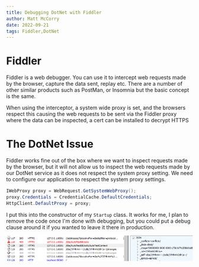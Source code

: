 ```yaml
---
title: Debugging DotNet with Fiddler
author: Matt McCorry
date: 2022-09-21
tags: Fiddler,DotNet
---
```


# Fiddler

Fiddler is a web debugger.  You can use it to intercept web requests made by the browser, capture the data sent, replay etc.  There are a number of other similar products such as PostMan, or Insomnia but the basic concept is the same.

When using the interceptor, a system wide proxy is set, and the browsers respect this causing the web requests to be sent via the Fiddler proxy where the data can be inspected, a cert can be installed to decrypt HTTPS

# The DotNet Issue

Fiddler works fine out of the box where we want to inspect requests made by the browser, but it will not allow us to inspect the web requests made by our DotNet service as it does not respect the system proxy setting.  We need to configure our application to respect the system proxy settings.

```csharp
IWebProxy proxy = WebRequest.GetSystemWebProxy();
proxy.Credentials = CredentialCache.DefaultCredentials;
HttpClient.DefaultProxy = proxy;
```

I put this into the constructor of my `Startup` class.  It works for me, I plan to remove the code once I'm done with debugging, but you could put a debug clause around it if you wanted to leave it there in production.

![Fiddler](./images/Fiddler.png)
